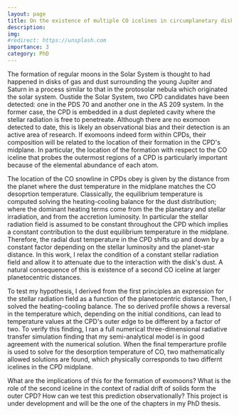 ```yaml
---
layout: page
title: On the existence of multiple CO icelines in circumplanetary disks
description:
img:
#redirect: https://unsplash.com
importance: 3
category: PhD
---
```


The formation of regular moons in the Solar System is thought to had happened in
disks of gas and dust surrounding the young Jupiter and Saturn in a process similar
to that in the protosolar nebula which originated the solar system. Oustide the
Solar System, two CPD candidates have been detected: one in the PDS 70 and another
one in the AS 209 system. In the former case, the CPD is embedded in a dust depleted
cavity where the stellar radiation is free to penetreate. Although there
are no exomoon detected to date, this is likely an observational bias and their
detection is an active area of research. If exomoons indeed form within CPDs, their
composition will be related to the location of their formation in the CPD's midplane. In particular,
the location of the formation with respect to the CO iceline that probes the outermost regions of a CPD
is particularly important because of the elemental abundance of each atom.

The location of the CO snowline in CPDs obey is given by the distance
from the planet where the dust temperature in the midplane matches the CO desoprtion
temperature. Classically, the equilibrium temperature is computed solving the
heating-cooling balance for the dust distribution; where the dominant heating
terms come from the the planetary and stellar irradiation, and from the accretion
luminosity. In particular the stellar radiation field is assumed to be constant throughout the CPD
which implies a constant contribution to the dust equilibrium temperature in
the midplane. Therefore, the radial dust temperature in the CPD
shifts up and down by a constant factor depending on the stellar luminosity and the
planet-star distance. In this work, I relax the condition of a constant stellar
radiation field and allow it to attenuate due to the interaction with the disk's
dust. A natural consequence of this is existence of a second CO iceline at larger
planetocentric distances.

To test my hypothesis, I derived from the first principles an expression for the
stellar radiation field as a function of the planetocentric distance. Then, I solved
the heating-cooling balance. The so derived profile shows a reversal
in the temperature which, depending on the initial conditions, can lead to temperature
values at the CPD's outer edge to be different by a factor of two. To verify this
finding, I ran a full numerical three-dimensional radiative transfer simulation
finding that my semi-analytical model is in good agreement with the numerical solution.
When the final temperarture profile is used to solve for the desorption temperature of
CO, two mathematically allowed solutions are found, which physically corresponds to
two differnt icelines in the CPD midplane.    

What are the implications of this for the formation of exomoons? What is the role of
the second iceline in the context of radial drift of solids form the outer CPD?  How can we test
this prediction observationally? This project is under development and will be the one
of the chapters in my PhD thesis.  
